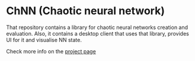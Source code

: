 # ChNN (Chaotic neural network)

That repository contains a library for chaotic neural networks creation and evaluation. Also, it contains a desktop
client that uses that library, provides UI for it and visualise NN state.

Check more info on the [project page](dimitree54.github.io/chnn/)
